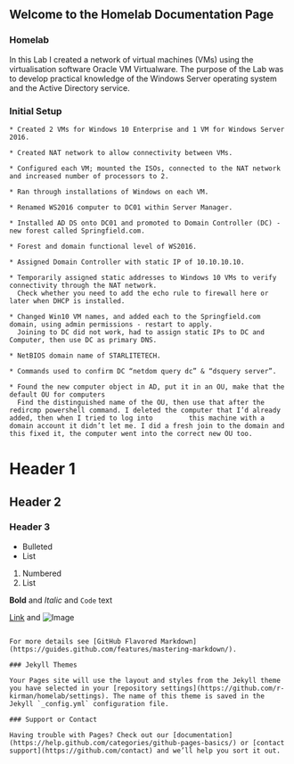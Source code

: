 ## Welcome to the Homelab Documentation Page



### Homelab

In this Lab I created a network of virtual machines (VMs) using the virtualisation software Oracle VM Virtualware. The purpose of the Lab was to develop practical knowledge of the Windows Server operating system and the Active Directory service.

### Initial Setup

    * Created 2 VMs for Windows 10 Enterprise and 1 VM for Windows Server 2016.
      
    * Created NAT network to allow connectivity between VMs.
      
    * Configured each VM; mounted the ISOs, connected to the NAT network and increased number of processors to 2.
      
    * Ran through installations of Windows on each VM.
      
    * Renamed WS2016 computer to DC01 within Server Manager.
      
    * Installed AD DS onto DC01 and promoted to Domain Controller (DC) - new forest called Springfield.com. 

    * Forest and domain functional level of WS2016.
      
    * Assigned Domain Controller with static IP of 10.10.10.10.
      
    * Temporarily assigned static addresses to Windows 10 VMs to verify connectivity through the NAT network.
      Check whether you need to add the echo rule to firewall here or later when DHCP is installed.
     
    * Changed Win10 VM names, and added each to the Springfield.com domain, using admin permissions - restart to apply.
      Joining to DC did not work, had to assign static IPs to DC and Computer, then use DC as primary DNS.
      
    * NetBIOS domain name of STARLITETECH.
      
    * Commands used to confirm DC “netdom query dc” & “dsquery server”.
      
    * Found the new computer object in AD, put it in an OU, make that the default OU for computers
      Find the distinguished name of the OU, then use that after the redircmp powershell command. I deleted the computer that I’d already added, then when I tried to log into         this machine with a domain account it didn’t let me. I did a fresh join to the domain and this fixed it, the computer went into the correct new OU too.


# Header 1
## Header 2
### Header 3

- Bulleted
- List

1. Numbered
2. List

**Bold** and _Italic_ and `Code` text

[Link](url) and ![Image](src)
```

For more details see [GitHub Flavored Markdown](https://guides.github.com/features/mastering-markdown/).

### Jekyll Themes

Your Pages site will use the layout and styles from the Jekyll theme you have selected in your [repository settings](https://github.com/r-kirman/homelab/settings). The name of this theme is saved in the Jekyll `_config.yml` configuration file.

### Support or Contact

Having trouble with Pages? Check out our [documentation](https://help.github.com/categories/github-pages-basics/) or [contact support](https://github.com/contact) and we’ll help you sort it out.
